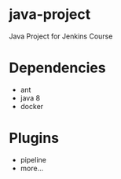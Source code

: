 # java-project
Java Project for Jenkins Course

# Dependencies
* ant
* java 8
* docker

# Plugins
* pipeline
* more...

